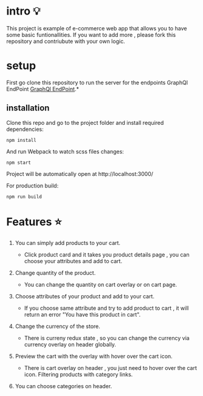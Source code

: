 #

# intro 💡

This project is example of e-commerce web app that allows you to have some basic funtionallities. If you want to add more , please fork this repository and contriubute with your own logic.

# setup

First go clone this repository to run the server for the endpoints GraphQl EndPoint [GraphQl EndPoint](https://github.com/MohamedShehtaa/junior-react-endpoint).\*

## installation

Clone this repo and go to the project folder and install required dependencies:

```
npm install
```

And run Webpack to watch scss files changes:

```
npm start
```

Project will be automatically open at http://localhost:3000/

For production build:

```
npm run build
```

# Features ⭐

1. You can simply add products to your cart.

    - Click product card and it takes you product details page , you can choose your attributes and add to cart.

2. Change quantity of the product.

    - You can change the quantity on cart overlay or on cart page.

3. Choose attributes of your product and add to your cart.

    - If you choose same attribute and try to add product to cart , it will return an error "You have this product in cart".

4. Change the currency of the store.

    - There is curreny redux state , so you can change the currency via currency overlay on header globally.

5. Preview the cart with the overlay with hover over the cart icon.

    - There is cart overlay on header , you just need to hover over the cart icon.
      Filtering products with category links.

6. You can choose categories on header.
